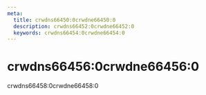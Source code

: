 ```yaml
---
meta:
  title: crwdns66450:0crwdne66450:0
  description: crwdns66452:0crwdne66452:0
  keywords: crwdns66454:0crwdne66454:0
---
```


# crwdns66456:0crwdne66456:0

crwdns66458:0crwdne66458:0

<entry-ad />

<backmatter />
